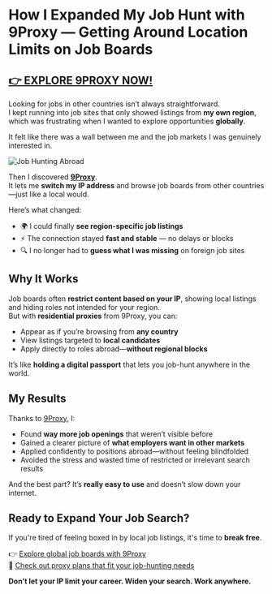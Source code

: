 # How I Expanded My Job Hunt with 9Proxy — Getting Around Location Limits on Job Boards

## [👉 EXPLORE 9PROXY NOW!](https://the9proxy.short.gy/pricing-github-james2k4)

Looking for jobs in other countries isn’t always straightforward.  
I kept running into job sites that only showed listings from **my own region**, which was frustrating when I wanted to explore opportunities **globally**.  

It felt like there was a wall between me and the job markets I was genuinely interested in.

![Job Hunting Abroad](https://expatchild.com/wp-content/uploads/2017/10/working-abroad-how-to-find-a-job-overseas.jpg)

Then I discovered **[9Proxy](https://the9proxy.short.gy/home-github-james2k4)**.  
It lets me **switch my IP address** and browse job boards from other countries—just like a local would.

Here’s what changed:
- 🌍 I could finally **see region-specific job listings**  
- ⚡ The connection stayed **fast and stable** — no delays or blocks  
- 🔍 I no longer had to **guess what I was missing** on foreign job sites

## Why It Works

Job boards often **restrict content based on your IP**, showing local listings and hiding roles not intended for your region.  
But with **residential proxies** from 9Proxy, you can:

- Appear as if you’re browsing from **any country**  
- View listings targeted to **local candidates**  
- Apply directly to roles abroad—**without regional blocks**  

It’s like **holding a digital passport** that lets you job-hunt anywhere in the world.

## My Results

Thanks to [9Proxy](https://the9proxy.short.gy/home-github-james2k4), I:
- Found **way more job openings** that weren’t visible before  
- Gained a clearer picture of **what employers want in other markets**  
- Applied confidently to positions abroad—without feeling blindfolded  
- Avoided the stress and wasted time of restricted or irrelevant search results

And the best part? It’s **really easy to use** and doesn’t slow down your internet.

## Ready to Expand Your Job Search?

If you're tired of feeling boxed in by local job listings, it's time to **break free**.

👉 [Explore global job boards with 9Proxy](https://the9proxy.short.gy/home-github-james2k4)  
💼 [Check out proxy plans that fit your job-hunting needs](https://the9proxy.short.gy/pricing-github-james2k4)

**Don’t let your IP limit your career. Widen your search. Work anywhere.**
